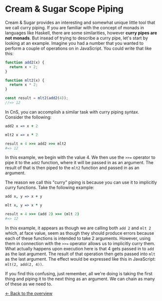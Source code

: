 # Cream & Sugar Scope Piping

Cream & Sugar provides an interesting and somewhat unique little tool that we call curry piping. If you are familiar with the concept of monads in languages like Haskell, there are some similarities, however **curry pipes are not monads**. But insead of trying to describe a curry pipe, let's start by looking at an example. Imagine you had a number that you wanted to perform a couple of operations on in JavaScript. You could write that like this:

```javascript
function add2(x) {
  return x + 2;
}

function mlt2(x) {
  return x * 2;
}

const result = mlt2(add2(4));
//=> 12
```

In CnS, you can accomplish a similar task with curry piping syntax. Consider the following:

```coffeescript
add2 x => x + 2

mlt2 x => x * 2

result = 4 >>= add2 >>= mlt2
#=> 12
```

In this example, we begin with the value 4. We then use the `>>=` operator to pipe it to the `add2` function, where it will be passed in as an argument. The result of that is then piped to the `mlt2` function and passed in as an argument.

The reason we call this "curry" piping is because you can use it to implicitly curry functions. Take the following example:

```coffeescript
add x, y => x + y

mlt x, y => x * y

result = 4 >>= (add 2) >>= (mlt 2)
#=> 12
```

In this example, it appears as though we are calling both `add 2` and `mlt 2` which, at face value, seem as though they should produce errors because each of these functions is intended to take 2 arguments. However, using them in connection with the `>>=` operator allows us to implicitly curry them. What actually happens upon execution here is that 4 gets passed in to `add` as the last argument. The result of that operation then gets passed into `mlt` as the last argument. The effect would be expressed like this in JavaScript: `mlt(2, add(2, 4))`.

If you find this confusing, just remember, all we're doing is taking the first thing and piping it to the next thing as an argument. We can chain as many of these as we need to.


[<- Back to the overview](overview.md)
